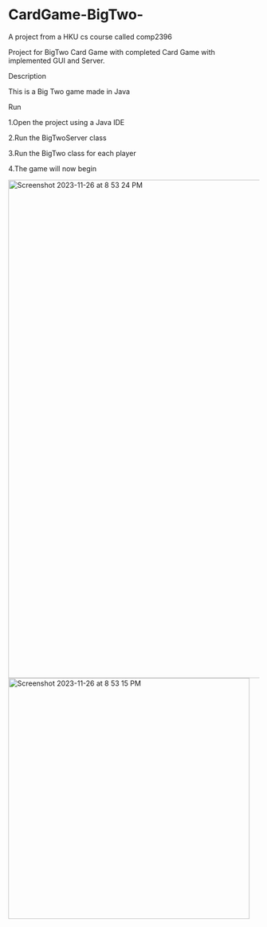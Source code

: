 # CardGame-BigTwo-

A project from a HKU cs course called comp2396

Project for BigTwo Card Game with completed Card Game with implemented GUI and Server.


Description

This is a Big Two game made in Java

Run

1.Open the project using a Java IDE

2.Run the BigTwoServer class

3.Run the BigTwo class for each player

4.The game will now begin

<img width="1001" alt="Screenshot 2023-11-26 at 8 53 24 PM" src="https://github.com/KobeWang-supreme/CardGame-BigTwo-/assets/78716482/fb7931e7-78b0-4dce-9b97-bd95e3e5d4e5">

<img width="484" alt="Screenshot 2023-11-26 at 8 53 15 PM" src="https://github.com/KobeWang-supreme/CardGame-BigTwo-/assets/78716482/d22308dd-120f-41b3-9d75-0da1f9aaebdf">
